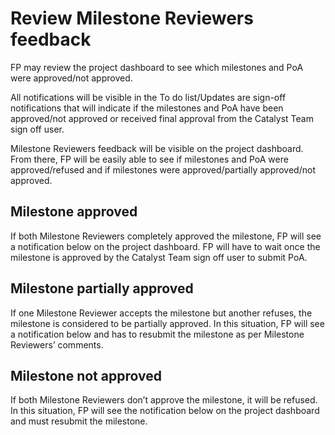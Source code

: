 # **Review Milestone Reviewers feedback**
FP may review the project dashboard to see which milestones and PoA were approved/not approved.

All notifications will be visible in the To do list/Updates are sign-off notifications that will indicate if the milestones and PoA have been approved/not approved or received final approval from the Catalyst Team sign off user.

Milestone Reviewers feedback will be visible on the project dashboard. From there, FP will be easily able to see if milestones and PoA were approved/refused and if milestones were approved/partially approved/not approved.

## **Milestone approved**

If both Milestone Reviewers completely approved the milestone, FP will see a notification below on the project dashboard. FP will have to wait once the milestone is approved by the Catalyst Team sign off user to submit PoA.

## **Milestone partially approved**

If one Milestone Reviewer accepts the milestone but another refuses, the milestone is considered to be partially approved. In this situation, FP will see a notification below and has to resubmit the milestone as per Milestone Reviewers’ comments.

## **Milestone not approved**

If both Milestone Reviewers don’t approve the milestone, it will be refused. In this situation, FP will see the notification below on the project dashboard and must resubmit the milestone.
